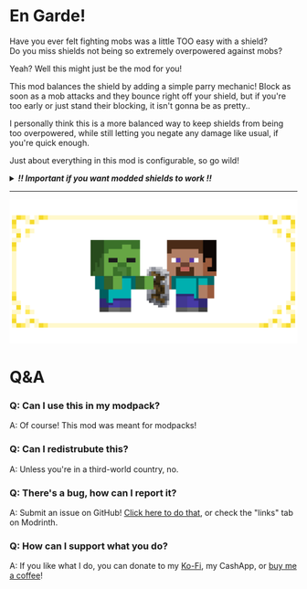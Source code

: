 # En Garde!

Have you ever felt fighting mobs was a little TOO easy with a shield?   
Do you miss shields not being so extremely overpowered against mobs?

Yeah? Well this might just be the mod for you!

This mod balances the shield by adding a simple parry mechanic! Block as soon as a mob attacks and they bounce right off your shield, but if you're too early or just stand their blocking, it isn't gonna be as pretty..

I personally think this is a more balanced way to keep shields from being too overpowered, while still letting you negate any damage like usual, if you're quick enough.

Just about everything in this mod is configurable, so go wild!

<details>
<summary><b><i>!! Important if you want modded shields to work !!</i></b></summary>

Either make a datapack, or add the item tag data to your mod like so:

`data\en_garde\tags\item\shields.json`

And fill it with something like this, replacing the item ids here with your own

```json
{
  "values": [
    "enderscape:end_stone_rubble_shield",
    "enderscape:mirestone_rubble_shield",
    "enderscape:veradite_rubble_shield",
    "enderscape:kurodite_rubble_shield",
    "amyshield:amethyst_shield"
  ]
}
```
</details>


----

![Steve blocking the attack of a Zombie using a breaking shield, surrounded by a golden, Minecraft Story Mode inspired border on a grey background.](https://raw.githubusercontent.com/kckarnige/En-Garde/refs/heads/master/banner.png)

# Q&A 

### Q: Can I use this in my modpack?
A: Of course! This mod was meant for modpacks!

### Q: Can I redistrubute this?
A: Unless you're in a third-world country, no.

### Q: There's a bug, how can I report it?
A: Submit an issue on GitHub! [Click here to do that](https://github.com/kckarnige/En-Garde/issues), or check the "links" tab on Modrinth.

### Q: How can I support what you do?
A: If you like what I do, you can donate to my [Ko-Fi](https://ko-fi.com/kckarnige), my CashApp, or [buy me a coffee](https://buymeacoffee.com/kckarnige)!